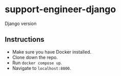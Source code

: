 # support-engineer-django
Django version

## Instructions
- Make sure you have Docker installed.
- Clone down the repo.
- Run `docker compose up`.
- Navigate to `localhost:8000`.
